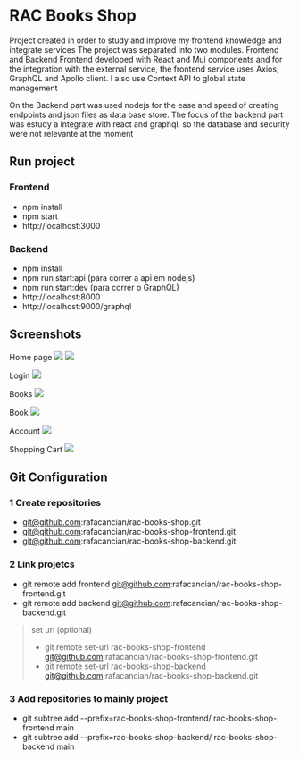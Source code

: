 # RAC Books Shop 

Project created in order to study and improve my frontend knowledge and integrate services
The project was separated into two modules. Frontend and Backend
Frontend developed with React and Mui components and for the integration with the external service, the frontend service uses Axios, GraphQL and Apollo client. I also use Context API to global state management

On the Backend part was used nodejs for the ease and speed of creating endpoints and json files as data base store. The focus of the backend part was estudy a integrate with react and graphql, so the database and security were not relevante at the moment

## Run project

### Frontend
- npm install
- npm start
- http://localhost:3000

### Backend
- npm install
- npm run start:api (para correr a api em nodejs)
- npm run start:dev (para correr o GraphQL)
- http://localhost:8000
- http://localhost:9000/graphql


## Screenshots
Home page
![](imagens/page_home01.png)
![](imagens/page_home02.png)

Login
![](imagens/page_login.png)

Books
![](imagens/page_books.png)

Book
![](imagens/page_book.png)

Account
![](imagens/page_account.png)

Shopping Cart
![](imagens/page_shopping_cart.png)


## Git Configuration 

### 1 Create repositories
- git@github.com:rafacancian/rac-books-shop.git 
- git@github.com:rafacancian/rac-books-shop-frontend.git
- git@github.com:rafacancian/rac-books-shop-backend.git

### 2 Link projetcs
- git remote add frontend git@github.com:rafacancian/rac-books-shop-frontend.git
- git remote add backend git@github.com:rafacancian/rac-books-shop-backend.git
> set url (optional)
> - git remote set-url rac-books-shop-frontend git@github.com:rafacancian/rac-books-shop-frontend.git
> - git remote set-url rac-books-shop-backend git@github.com:rafacancian/rac-books-shop-backend.git

### 3 Add repositories to mainly project
- git subtree add --prefix=rac-books-shop-frontend/ rac-books-shop-frontend main 
- git subtree add --prefix=rac-books-shop-backend/ rac-books-shop-backend main

